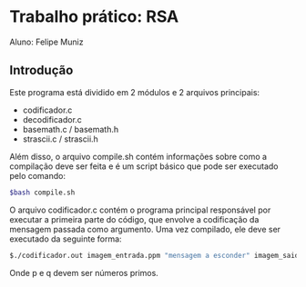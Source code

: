 # Trabalho prático: RSA
Aluno: Felipe Muniz
## Introdução

Este programa está dividido em 2 módulos e 2 arquivos principais: 
- codificador.c
- decodificador.c
- basemath.c / basemath.h
- strascii.c / strascii.h

Além disso, o arquivo compile.sh contém informações sobre como a compilação deve ser feita e é um script básico que pode ser executado pelo comando:

```bash
$bash compile.sh
```
O arquivo codificador.c contém o programa principal responsável por executar a primeira parte do código, que envolve a codificação da mensagem passada como argumento. Uma vez compilado, ele deve ser executado da seguinte forma:

```bash
$./codificador.out imagem_entrada.ppm "mensagem a esconder" imagem_saida.ppm p q
```

Onde p e q devem ser números primos.
